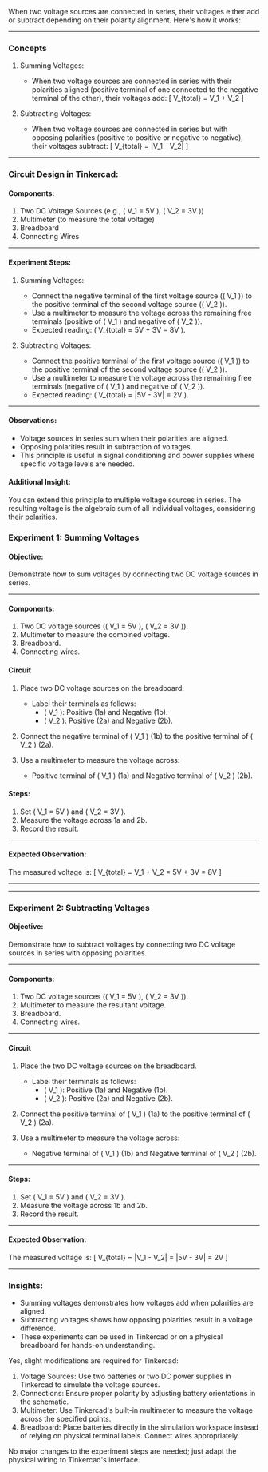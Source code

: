 When two voltage sources are connected in series, their voltages either add or subtract depending on their polarity alignment. Here's how it works:

---

### Concepts
1. Summing Voltages:
   - When two voltage sources are connected in series with their polarities aligned (positive terminal of one connected to the negative terminal of the other), their voltages add:
   \[
   V_{total} = V_1 + V_2
   \]

2. Subtracting Voltages:
   - When two voltage sources are connected in series but with opposing polarities (positive to positive or negative to negative), their voltages subtract:
   \[
   V_{total} = |V_1 - V_2|
   \]

---

### Circuit Design in Tinkercad:

#### Components:
1. Two DC Voltage Sources (e.g., \( V_1 = 5V \), \( V_2 = 3V \))
2. Multimeter (to measure the total voltage)
3. Breadboard
4. Connecting Wires

---

#### Experiment Steps:

1. Summing Voltages:
   - Connect the negative terminal of the first voltage source (\( V_1 \)) to the positive terminal of the second voltage source (\( V_2 \)).
   - Use a multimeter to measure the voltage across the remaining free terminals (positive of \( V_1 \) and negative of \( V_2 \)).
   - Expected reading: \( V_{total} = 5V + 3V = 8V \).

2. Subtracting Voltages:
   - Connect the positive terminal of the first voltage source (\( V_1 \)) to the positive terminal of the second voltage source (\( V_2 \)).
   - Use a multimeter to measure the voltage across the remaining free terminals (negative of \( V_1 \) and negative of \( V_2 \)).
   - Expected reading: \( V_{total} = |5V - 3V| = 2V \).

---

#### Observations:
- Voltage sources in series sum when their polarities are aligned.
- Opposing polarities result in subtraction of voltages.
- This principle is useful in signal conditioning and power supplies where specific voltage levels are needed.

#### Additional Insight:
You can extend this principle to multiple voltage sources in series. The resulting voltage is the algebraic sum of all individual voltages, considering their polarities.

### Experiment 1: Summing Voltages

#### Objective:
Demonstrate how to sum voltages by connecting two DC voltage sources in series.

---

#### Components:
1. Two DC voltage sources (\( V_1 = 5V \), \( V_2 = 3V \)).
2. Multimeter to measure the combined voltage.
3. Breadboard.
4. Connecting wires.


#### Circuit
1. Place two DC voltage sources on the breadboard.
   - Label their terminals as follows:
     - \( V_1 \): Positive (1a) and Negative (1b).
     - \( V_2 \): Positive (2a) and Negative (2b).

2. Connect the negative terminal of \( V_1 \) (1b) to the positive terminal of \( V_2 \) (2a).

3. Use a multimeter to measure the voltage across:
   - Positive terminal of \( V_1 \) (1a) and Negative terminal of \( V_2 \) (2b).


#### Steps:
1. Set \( V_1 = 5V \) and \( V_2 = 3V \).
2. Measure the voltage across 1a and 2b.
3. Record the result.

---

#### Expected Observation:
The measured voltage is:
\[
V_{total} = V_1 + V_2 = 5V + 3V = 8V
\]

---

---

### Experiment 2: Subtracting Voltages

#### Objective:
Demonstrate how to subtract voltages by connecting two DC voltage sources in series with opposing polarities.

---

#### Components:
1. Two DC voltage sources (\( V_1 = 5V \), \( V_2 = 3V \)).
2. Multimeter to measure the resultant voltage.
3. Breadboard.
4. Connecting wires.

---

#### Circuit
1. Place the two DC voltage sources on the breadboard.
   - Label their terminals as follows:
     - \( V_1 \): Positive (1a) and Negative (1b).
     - \( V_2 \): Positive (2a) and Negative (2b).

2. Connect the positive terminal of \( V_1 \) (1a) to the positive terminal of \( V_2 \) (2a).

3. Use a multimeter to measure the voltage across:
   - Negative terminal of \( V_1 \) (1b) and Negative terminal of \( V_2 \) (2b).

---

#### Steps:
1. Set \( V_1 = 5V \) and \( V_2 = 3V \).
2. Measure the voltage across 1b and 2b.
3. Record the result.

---

#### Expected Observation:
The measured voltage is:
\[
V_{total} = |V_1 - V_2| = |5V - 3V| = 2V
\]

---

### Insights:
- Summing voltages demonstrates how voltages add when polarities are aligned.
- Subtracting voltages shows how opposing polarities result in a voltage difference.
- These experiments can be used in Tinkercad or on a physical breadboard for hands-on understanding.

Yes, slight modifications are required for Tinkercad:

1. Voltage Sources: Use two batteries or two DC power supplies in Tinkercad to simulate the voltage sources.
2. Connections: Ensure proper polarity by adjusting battery orientations in the schematic.
3. Multimeter: Use Tinkercad's built-in multimeter to measure the voltage across the specified points.
4. Breadboard: Place batteries directly in the simulation workspace instead of relying on physical terminal labels. Connect wires appropriately.

No major changes to the experiment steps are needed; just adapt the physical wiring to Tinkercad's interface.

